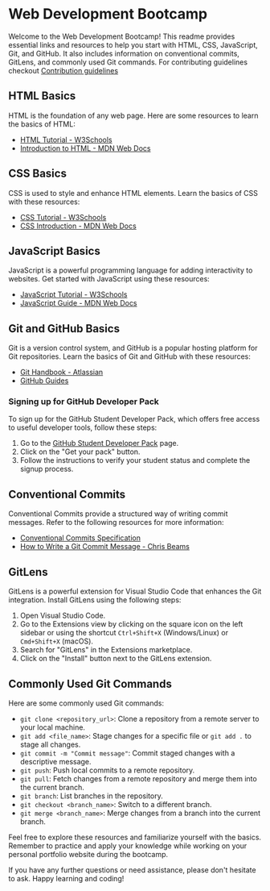 # Web Development Bootcamp 

Welcome to the Web Development Bootcamp! This readme provides essential links and resources to help you start with HTML, CSS, JavaScript, Git, and GitHub. It also includes information on conventional commits, GitLens, and commonly used Git commands.
For contributing guidelines checkout [Contribution guidelines](https://github.com/CODING-CLUB-CUCEK/WebDevelopmentBootcamp2023/blob/main/CONTRIBUTE.md)
## HTML Basics
HTML is the foundation of any web page. Here are some resources to learn the basics of HTML:

- [HTML Tutorial - W3Schools](https://www.w3schools.com/html/)
- [Introduction to HTML - MDN Web Docs](https://developer.mozilla.org/en-US/docs/Learn/HTML/Introduction_to_HTML)

## CSS Basics
CSS is used to style and enhance HTML elements. Learn the basics of CSS with these resources:

- [CSS Tutorial - W3Schools](https://www.w3schools.com/css/)
- [CSS Introduction - MDN Web Docs](https://developer.mozilla.org/en-US/docs/Learn/CSS/First_steps)

## JavaScript Basics
JavaScript is a powerful programming language for adding interactivity to websites. Get started with JavaScript using these resources:

- [JavaScript Tutorial - W3Schools](https://www.w3schools.com/js/)
- [JavaScript Guide - MDN Web Docs](https://developer.mozilla.org/en-US/docs/Web/JavaScript/Guide)

## Git and GitHub Basics
Git is a version control system, and GitHub is a popular hosting platform for Git repositories. Learn the basics of Git and GitHub with these resources:

- [Git Handbook - Atlassian](https://www.atlassian.com/git)
- [GitHub Guides](https://guides.github.com/)

### Signing up for GitHub Developer Pack
To sign up for the GitHub Student Developer Pack, which offers free access to useful developer tools, follow these steps:

1. Go to the [GitHub Student Developer Pack](https://education.github.com/pack) page.
2. Click on the "Get your pack" button.
3. Follow the instructions to verify your student status and complete the signup process.

## Conventional Commits
Conventional Commits provide a structured way of writing commit messages. Refer to the following resources for more information:

- [Conventional Commits Specification](https://www.conventionalcommits.org/)
- [How to Write a Git Commit Message - Chris Beams](https://chris.beams.io/posts/git-commit/)

## GitLens
GitLens is a powerful extension for Visual Studio Code that enhances the Git integration. Install GitLens using the following steps:

1. Open Visual Studio Code.
2. Go to the Extensions view by clicking on the square icon on the left sidebar or using the shortcut `Ctrl+Shift+X` (Windows/Linux) or `Cmd+Shift+X` (macOS).
3. Search for "GitLens" in the Extensions marketplace.
4. Click on the "Install" button next to the GitLens extension.

## Commonly Used Git Commands
Here are some commonly used Git commands:

- `git clone <repository_url>`: Clone a repository from a remote server to your local machine.
- `git add <file_name>`: Stage changes for a specific file or `git add .` to stage all changes.
- `git commit -m "Commit message"`: Commit staged changes with a descriptive message.
- `git push`: Push local commits to a remote repository.
- `git pull`: Fetch changes from a remote repository and merge them into the current branch.
- `git branch`: List branches in the repository.
- `git checkout <branch_name>`: Switch to a different branch.
- `git merge <branch_name>`: Merge changes from a branch into the current branch.

Feel free to explore these resources and familiarize yourself with the basics. Remember to practice and apply your knowledge while working on your personal portfolio website during the bootcamp.

If you have any further questions or need assistance, please don't hesitate to ask. Happy learning and coding!
